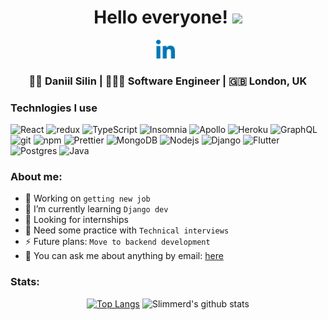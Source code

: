 <div align="center">
  <h1> Hello everyone! <img src="https://media.giphy.com/media/hvRJCLFzcasrR4ia7z/giphy.gif" width="25px"></h1>
</div>

<p align='center'> 
<a href="https://www.linkedin.com/in/nrkkkkk/"><img height="30" src="https://raw.githubusercontent.com/Slimmerd/Slimmerd/master/icons/052-linkedin.png?raw=true"></a>&nbsp;&nbsp;

<div align="center">
<h3> 👨‍🎓 Daniil Silin | 👨🏻‍💻 Software Engineer | 🇬🇧 London, UK </h3> 
</div>


<h3>Technlogies I use</h3>
<p>
  <img alt="React" src="https://img.shields.io/badge/-React-45b8d8?style=flat-square&logo=react&logoColor=white" />
  <img alt="redux" src="https://img.shields.io/badge/-Redux-764ABC?style=flat-square&logo=redux&logoColor=white" />
  <img alt="TypeScript" src="https://img.shields.io/badge/-TypeScript-007ACC?style=flat-square&logo=typescript&logoColor=white" />
  <img alt="Insomnia" src="https://img.shields.io/badge/-Insomnia-5849BE?style=flat-square&logo=insomnia&logoColor=white" />
  <img alt="Apollo" src="https://img.shields.io/badge/-Apollo%20GraphQL-311C87?style=flat-square&logo=apollo-graphql&logoColor=white" />
  <img alt="Heroku" src="https://img.shields.io/badge/-Heroku-430098?style=flat-square&logo=heroku&logoColor=white" />
  <img alt="GraphQL" src="https://img.shields.io/badge/-GraphQL-E10098?style=flat-square&logo=graphql&logoColor=white" />
  <img alt="git" src="https://img.shields.io/badge/-Git-F05032?style=flat-square&logo=git&logoColor=white" />
  <img alt="npm" src="https://img.shields.io/badge/-NPM-CB3837?style=flat-square&logo=npm&logoColor=white" />
  <img alt="Prettier" src="https://img.shields.io/badge/-Prettier-F7B93E?style=flat-square&logo=prettier&logoColor=white" />
  <img alt="MongoDB" src="https://img.shields.io/badge/-MongoDB-13aa52?style=flat-square&logo=mongodb&logoColor=white" />
  <img alt="Nodejs" src="https://img.shields.io/badge/-Nodejs-43853d?style=flat-square&logo=Node.js&logoColor=white" />
  <img alt="Django" src="https://img.shields.io/badge/Django-092E20?style=flat-square&logo=django&logoColor=white" />
  <img alt="Flutter" src="https://img.shields.io/badge/Flutter-02569B?style=flat-square&logo=flutter&logoColor=white" />
  <img alt="Postgres" src="https://img.shields.io/badge/PostgreSQL-316192?style=flat-square&logo=postgresql&logoColor=white" />
  <img alt="Java" src="https://img.shields.io/badge/Java-ED8B00?style=flat-square&logo=java&logoColor=white" />
</p>


### About me: 

- 🔭 Working on `getting new job`
- 🌱 I’m currently learning `Django dev`
- 👯 Looking for internships
- 🤔 Need some practice with `Technical interviews`
- ⚡ Future plans: `Move to backend development`
- 💬 You can ask me about anything by email: [here](mailto:daniil.silin@gmail.com)

### Stats: 
<div align="center">
  
[![Top Langs](https://github-readme-stats.vercel.app/api/top-langs/?username=Slimmerd&count_private=true&layout=compact)](https://github.com/anuraghazra/github-readme-stats)
![Slimmerd's github stats](https://github-readme-stats.vercel.app/api/?username=Slimmerd&count_private=true&show_icons=true&title_color=1F75C8&icon_color=2AA410&text_color=2CE50&bg_color=ffffff) 

</div>


<!--
**Slimmerd/Slimmerd** is a ✨ _special_ ✨ repository because its `README.md` (this file) appears on your GitHub profile.
-->
